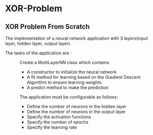 # XOR-Problem

## XOR Problem From Scratch

The implementation of a neural network application with 3 layers(input layer, hidden layer, output layer).

The tasks of the application are :
<ul>
<ol>Create a MultiLayerNN class which contains
<ul>
<li>A constructor to initialize the neural network</li>
<li>A fit method for learning based on the Gradient Descent Algorithm to ensure learning weights</li>
<li>A predict method to make the prediction</li></ul></ol>
<ol>The application must be configurable as follows:
<ul>
<li>Define the number of neurons in the hidden layer</li>
<li>Define the number of neurons in the output layer</li>
<li>Specify the activation functions</li>
<li>Specify the number of epochs</li>
<li>Specify the learning rate</li></ul></ol></ul>
